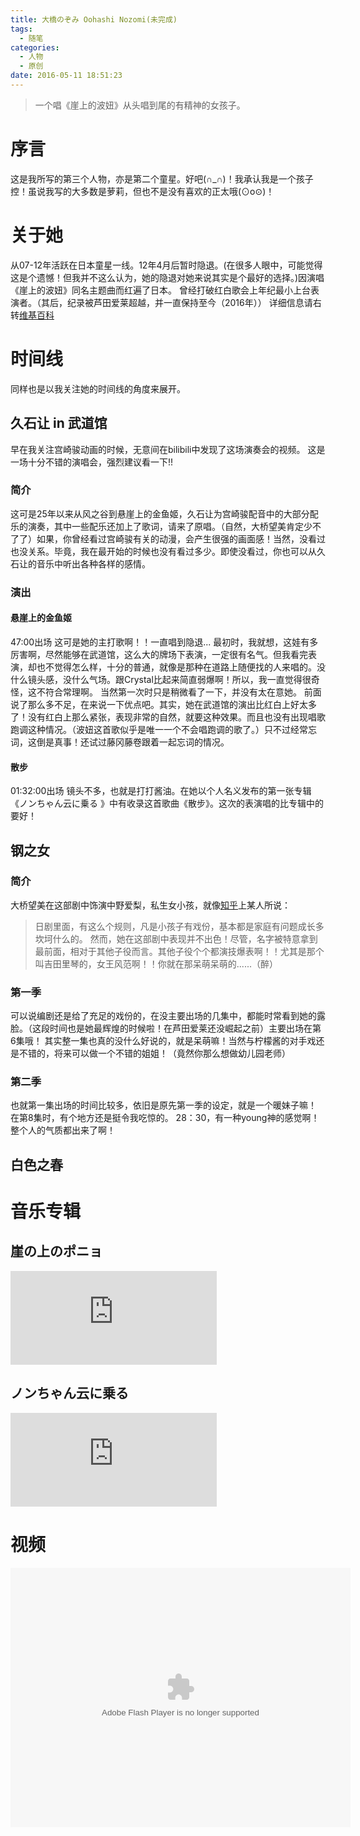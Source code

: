 ```yaml
---
title: 大橋のぞみ Oohashi Nozomi(未完成)
tags:
  - 随笔
categories:
  - 人物
  - 原创
date: 2016-05-11 18:51:23
---
```


> 一个唱《崖上的波妞》从头唱到尾的有精神的女孩子。

# 序言
这是我所写的第三个人物，亦是第二个童星。好吧(∩_∩)！我承认我是一个孩子控！虽说我写的大多数是萝莉，但也不是没有喜欢的正太哦(⊙o⊙)！

# 关于她
从07-12年活跃在日本童星一线。12年4月后暂时隐退。(在很多人眼中，可能觉得这是个遗憾！但我并不这么认为，她的隐退对她来说其实是个最好的选择。)因演唱 《崖上的波妞》同名主题曲而红遍了日本。
曾经打破红白歌会上年纪最小上台表演者。（其后，纪录被芦田爱莱超越，并一直保持至今（2016年））
详细信息请右转[维基百科](https://zh.wikipedia.org/wiki/%E5%A4%A7%E6%A9%8B%E6%9C%9B%E7%BE%8E)

# 时间线
同样也是以我关注她的时间线的角度来展开。
## 久石让 in 武道馆
早在我关注宫崎骏动画的时候，无意间在bilibili中发现了这场演奏会的视频。
这是一场十分不错的演唱会，强烈建议看一下!!
### 简介
这可是25年以来从风之谷到悬崖上的金鱼姬，久石让为宫崎骏配音中的大部分配乐的演奏，其中一些配乐还加上了歌词，请来了原唱。（自然，大桥望美肯定少不了了）如果，你曾经看过宫崎骏有关的动漫，会产生很强的画面感！当然，没看过也没关系。毕竟，我在最开始的时候也没有看过多少。即使没看过，你也可以从久石让的音乐中听出各种各样的感情。
### 演出
#### 悬崖上的金鱼姬
47:00出场
这可是她的主打歌啊！！一直唱到隐退...
最初时，我就想，这娃有多厉害啊，尽然能够在武道馆，这么大的牌场下表演，一定很有名气。但我看完表演，却也不觉得怎么样，十分的普通，就像是那种在道路上随便找的人来唱的。没什么镜头感，没什么气场。跟Crystal比起来简直弱爆啊！所以，我一直觉得很奇怪，这不符合常理啊。
当然第一次时只是稍微看了一下，并没有太在意她。
前面说了那么多不足，在来说一下优点吧。其实，她在武道馆的演出比红白上好太多了！没有红白上那么紧张，表现非常的自然，就要这种效果。而且也没有出现唱歌跑调这种情况。（波妞这首歌似乎是唯一一个不会唱跑调的歌了。）只不过经常忘词，这倒是真事！还试过藤冈藤卷跟着一起忘词的情况。
#### 散步
01:32:00出场
镜头不多，也就是打打酱油。在她以个人名义发布的第一张专辑《ノンちゃん云に乗る 》中有收录这首歌曲《散步》。这次的表演唱的比专辑中的要好！

## 钢之女
### 简介
大桥望美在这部剧中饰演中野爱梨，私生女小孩，就像[知乎](https://www.zhihu.com/question/30359838)上某人所说：
> 日剧里面，有这么个规则，凡是小孩子有戏份，基本都是家庭有问题成长多坎坷什么的。
> 然而，她在这部剧中表现并不出色！尽管，名字被特意拿到最前面，相对于其他子役而言。其他子役个个都演技爆表啊！！尤其是那个叫吉田里琴的，女王风范啊！！你就在那呆萌呆萌的......（醉）

### 第一季
可以说编剧还是给了充足的戏份的，在没主要出场的几集中，都能时常看到她的露脸。（这段时间也是她最辉煌的时候啦！在芦田爱莱还没崛起之前）主要出场在第6集哦！
其实整一集也真的没什么好说的，就是呆萌嘛！当然与柠檬酱的对手戏还是不错的，将来可以做一个不错的姐姐！（竟然你那么想做幼儿园老师）
### 第二季
也就第一集出场的时间比较多，依旧是原先第一季的设定，就是一个暖妹子嘛！
在第8集时，有个地方还是挺令我吃惊的。
28：30，有一种young神的感觉啊！整个人的气质都出来了啊！
## 白色之春

# 音乐专辑
## 崖の上のポニョ

<iframe frameborder="no" border="0" marginwidth="0" marginheight="0" width=330 height=150 src="http://music.163.com/outchain/player?type=1&id=71171&auto=0&height=430"></iframe>

## ノンちゃん云に乗る

<iframe frameborder="no" border="0" marginwidth="0" marginheight="0" width=330 height=150 src="http://music.163.com/outchain/player?type=1&id=2076099&auto=0&height=430"></iframe>

# 视频
<embed height="415" width="544" quality="high" allowfullscreen="true" type="application/x-shockwave-flash" src="http://static.hdslb.com/miniloader.swf" flashvars="aid=4630914&page=1" pluginspage="http://www.adobe.com/shockwave/download/download.cgi?P1_Prod_Version=ShockwaveFlash"></embed>